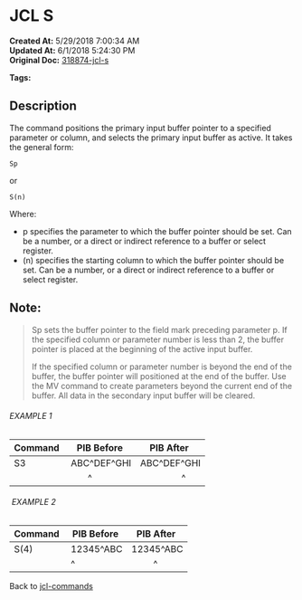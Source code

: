 # JCL S

**Created At:** 5/29/2018 7:00:34 AM  
**Updated At:** 6/1/2018 5:24:30 PM  
**Original Doc:** [318874-jcl-s](https://docs.jbase.com/45792-jcl/318874-jcl-s)  

**Tags:**
<badge text='pointer' vertical='middle' />
<badge text='buffer' vertical='middle' />
<badge text='jcl' vertical='middle' />

## Description 

The command positions the primary input buffer pointer to a specified parameter or column, and selects the primary input buffer as active. It takes the general form:

```
Sp
```

or

```
S(n)
```

Where:

- p specifies the parameter to which the buffer pointer should be set. Can be a number, or a direct or indirect reference to a buffer or select register.
- (n) specifies the starting column to which the buffer pointer should be set. Can be a number, or a direct or indirect reference to a buffer or select register.




## Note: 


> Sp sets the buffer pointer to the field mark preceding parameter p. If the specified column or parameter number is less than 2, the buffer pointer is placed at the beginning of the active input buffer.
> 
> If the specified column or parameter number is beyond the end of the buffer, the buffer pointer will positioned at the end of the buffer. Use the MV command to create parameters beyond the current end of the buffer. All data in the secondary input buffer will be cleared.




###### EXAMPLE 1


| Command  | PIB Before  | PIB After  |
| --- | --- | --- |
| S3<br> | ABC^DEF^GHI<br> | ABC^DEF^GHI<br> |
| <br> |        ^ |                  ^  |




######  EXAMPLE 2


| Command  | PIB Before  | PIB After  |
| --- | --- | --- |
| S(4)<br> | 12345^ABC<br> | 12345^ABC<br> |
| <br> | ^<br> |          ^  |




Back to [jcl-commands](jcl-commands)

